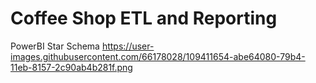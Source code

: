 # Coffee Shop ETL and Reporting

PowerBI Star Schema
https://user-images.githubusercontent.com/66178028/109411654-abe64080-79b4-11eb-8157-2c90ab4b281f.png
